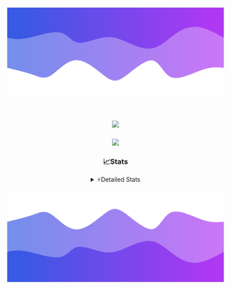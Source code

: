 ![Header](./header.png)
<div align="center">

<h1 align="center">
  <a href="https://git.io/typing-svg">
    <img src="https://readme-typing-svg.herokuapp.com/?lines=Hello,+There!+%F0%9F%91%8B;This+is+chicho.;Owner+on+Ocean;&center=true&size=25">
  </a>
</h1>
  
<p align="center">
  <img src="https://lanyard.cnrad.dev/api/852683595378196480" />
</p>

### 📈Stats
<details>
    <summary> ⚡Detailed Stats</summary>
    <br/>

<!--START_SECTION:waka-->
![Code Time](http://img.shields.io/badge/Code%20Time-614%20hrs%204%20mins-blue)

![Profile Views](http://img.shields.io/badge/Profile%20Views-1-blue)

**🐱 My GitHub Data** 

> 📦 44.1 kB Used in GitHub's Storage 
 > 
> 🏆 1 Contributions in the Year 2024
 > 
> 🚫 Not Opted to Hire
 > 
> 📜 13 Public Repositories 
 > 
> 🔑 7 Private Repositories 
 > 
**I'm a Night 🦉** 

```text
🌞 Morning                18 commits          █░░░░░░░░░░░░░░░░░░░░░░░░   05.00 % 
🌆 Daytime                40 commits          ███░░░░░░░░░░░░░░░░░░░░░░   11.11 % 
🌃 Evening                159 commits         ███████████░░░░░░░░░░░░░░   44.17 % 
🌙 Night                  143 commits         ██████████░░░░░░░░░░░░░░░   39.72 % 
```
📅 **I'm Most Productive on Tuesday** 

```text
Monday                   19 commits          █░░░░░░░░░░░░░░░░░░░░░░░░   05.28 % 
Tuesday                  103 commits         ███████░░░░░░░░░░░░░░░░░░   28.61 % 
Wednesday                67 commits          █████░░░░░░░░░░░░░░░░░░░░   18.61 % 
Thursday                 48 commits          ███░░░░░░░░░░░░░░░░░░░░░░   13.33 % 
Friday                   41 commits          ███░░░░░░░░░░░░░░░░░░░░░░   11.39 % 
Saturday                 31 commits          ██░░░░░░░░░░░░░░░░░░░░░░░   08.61 % 
Sunday                   51 commits          ████░░░░░░░░░░░░░░░░░░░░░   14.17 % 
```


📊 **This Week I Spent My Time On** 

```text
🕑︎ Time Zone: America/Argentina/Buenos_Aires

💬 Programming Languages: 
Python                   6 hrs 8 mins        ██████████░░░░░░░░░░░░░░░   39.24 % 
JavaScript               5 hrs 36 mins       █████████░░░░░░░░░░░░░░░░   35.85 % 
HTML                     2 hrs 15 mins       ████░░░░░░░░░░░░░░░░░░░░░   14.48 % 
Nginx configuration file 50 mins             █░░░░░░░░░░░░░░░░░░░░░░░░   05.41 % 
JSON                     29 mins             █░░░░░░░░░░░░░░░░░░░░░░░░   03.19 % 

🔥 Editors: 
VS Code                  15 hrs 38 mins      █████████████████████████   100.00 % 

🐱‍💻 Projects: 
Unknown Project          12 hrs 40 mins      ████████████████████░░░░░   81.00 % 
Backend                  2 hrs 6 mins        ███░░░░░░░░░░░░░░░░░░░░░░   13.52 % 
bot2                     36 mins             █░░░░░░░░░░░░░░░░░░░░░░░░   03.87 % 
bot                      15 mins             ░░░░░░░░░░░░░░░░░░░░░░░░░   01.61 % 

💻 Operating System: 
Windows                  15 hrs 38 mins      █████████████████████████   100.00 % 
```

**I Mostly Code in JavaScript** 

```text
JavaScript               10 repos            ████████░░░░░░░░░░░░░░░░░   33.33 % 
HTML                     5 repos             ████░░░░░░░░░░░░░░░░░░░░░   16.67 % 
CSS                      4 repos             ███░░░░░░░░░░░░░░░░░░░░░░   13.33 % 
C#                       2 repos             ██░░░░░░░░░░░░░░░░░░░░░░░   06.67 % 
Batchfile                1 repo              █░░░░░░░░░░░░░░░░░░░░░░░░   03.33 % 
```




 Last Updated on 10/01/2024 09:12:51 UTC
<!--END_SECTION:waka-->
</details>

![Footer](./footer.png)
